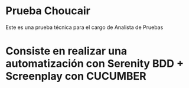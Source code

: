 # Prueba Choucair
Este es una prueba técnica para el cargo de Analista de Pruebas

# Consiste en realizar una automatización con Serenity BDD + Screenplay con CUCUMBER
